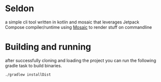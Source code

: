 # Seldon
a simple cli tool written in kotlin and mosaic that leverages Jetpack Compose compiler/runtime using [Mosaic](https://github.com/JakeWharton/mosaic) to
render stuff on commandline

# Building and running
after successfully cloning and loading the project you can run the following gradle task
to build binaries.

```bash
./gradlew installDist
```